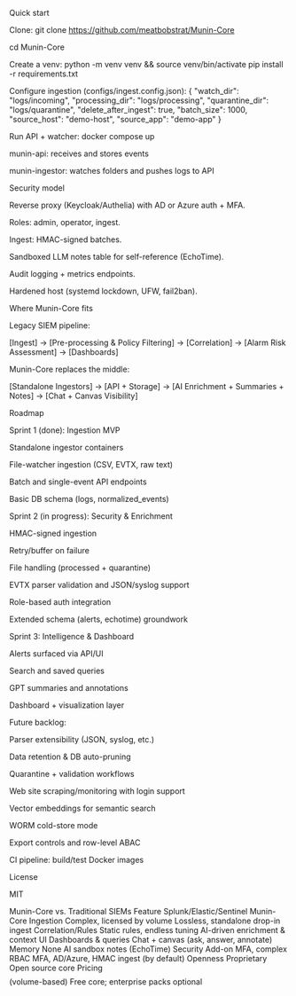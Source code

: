 Quick start

Clone:
git clone https://github.com/meatbobstrat/Munin-Core

cd Munin-Core

Create a venv:
python -m venv venv && source venv/bin/activate
pip install -r requirements.txt

Configure ingestion (configs/ingest.config.json):
{
"watch_dir": "logs/incoming",
"processing_dir": "logs/processing",
"quarantine_dir": "logs/quarantine",
"delete_after_ingest": true,
"batch_size": 1000,
"source_host": "demo-host",
"source_app": "demo-app"
}

Run API + watcher:
docker compose up

munin-api: receives and stores events

munin-ingestor: watches folders and pushes logs to API

Security model

Reverse proxy (Keycloak/Authelia) with AD or Azure auth + MFA.

Roles: admin, operator, ingest.

Ingest: HMAC-signed batches.

Sandboxed LLM notes table for self-reference (EchoTime).

Audit logging + metrics endpoints.

Hardened host (systemd lockdown, UFW, fail2ban).

Where Munin-Core fits

Legacy SIEM pipeline:

[Ingest] → [Pre-processing & Policy Filtering] → [Correlation] → [Alarm Risk Assessment] → [Dashboards]

Munin-Core replaces the middle:

[Standalone Ingestors] → [API + Storage] → [AI Enrichment + Summaries + Notes] → [Chat + Canvas Visibility]

Roadmap

Sprint 1 (done): Ingestion MVP

Standalone ingestor containers

File-watcher ingestion (CSV, EVTX, raw text)

Batch and single-event API endpoints

Basic DB schema (logs, normalized_events)

Sprint 2 (in progress): Security & Enrichment

HMAC-signed ingestion

Retry/buffer on failure

File handling (processed + quarantine)

EVTX parser validation and JSON/syslog support

Role-based auth integration

Extended schema (alerts, echotime) groundwork

Sprint 3: Intelligence & Dashboard

Alerts surfaced via API/UI

Search and saved queries

GPT summaries and annotations

Dashboard + visualization layer

Future backlog:

Parser extensibility (JSON, syslog, etc.)

Data retention & DB auto-pruning

Quarantine + validation workflows

Web site scraping/monitoring with login support

Vector embeddings for semantic search

WORM cold-store mode

Export controls and row-level ABAC

CI pipeline: build/test Docker images

License

MIT

Munin-Core vs. Traditional SIEMs
Feature	Splunk/Elastic/Sentinel	Munin-Core
Ingestion	Complex, licensed by volume	Lossless, standalone drop-in ingest
Correlation/Rules	Static rules, endless tuning	AI-driven enrichment & context
UI	Dashboards & queries	Chat + canvas (ask, answer, annotate)
Memory	None	AI sandbox notes (EchoTime)
Security	Add-on MFA, complex RBAC	MFA, AD/Azure, HMAC ingest (by default)
Openness	Proprietary	Open source core
Pricing	$$$$ (volume-based)	Free core; enterprise packs optional